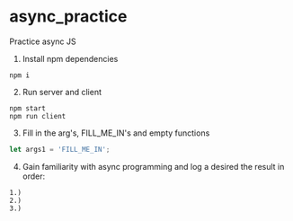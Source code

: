 # async_practice
Practice async JS

1. Install npm dependencies
```
npm i
```
2. Run server and client
```
npm start
npm run client
```
3. Fill in the arg's, FILL_ME_IN's and empty functions
``` javascript
let args1 = 'FILL_ME_IN';
```
4. Gain familiarity with async programming and log a desired the result in order:
```
1.)
2.)
3.)
```